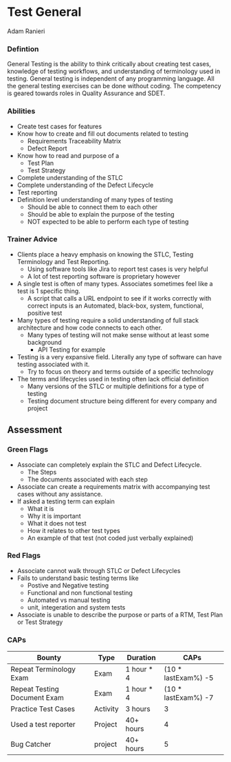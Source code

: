# Test General
Adam Ranieri

### Defintion
General Testing is the ability to think critically about creating test cases, knowledge of testing workflows, and understanding of terminology used in testing. General testing is independent of any programming language. All the general testing exercises can be done without coding. The competency is geared towards roles in Quality Assurance and SDET. 

### Abilities
-	Create test cases for features 
-	Know how to create and fill out documents related to testing
    -	Requirements Traceability Matrix
    -	Defect Report
-	Know how to read and purpose of a 
    -	Test Plan 
    -	Test Strategy
-	Complete understanding of the STLC
-   Complete understanding of the Defect Lifecycle
-	Test reporting
-	Definition level understanding of many types of testing
    -	Should be able to connect them to each other 
    -	Should be able to explain the purpose of the testing
    -	NOT expected to be able to perform each type of testing

### Trainer Advice
-	Clients place a heavy emphasis on knowing the STLC, Testing Terminology and Test Reporting.
    -	Using software tools like Jira to report test cases is very helpful
    -	A lot of test reporting software is proprietary however
-	A single test is often of many types. Associates sometimes feel like a test is 1 specific thing.
    -	A script that calls a URL endpoint to see if it works correctly with correct inputs is an Automated, black-box, system, functional, positive test 
-	Many types of testing require a solid understanding of full stack architecture and how code connects to each other.
    -	Many types of testing will not make sense without at least some background
        -	API Testing for example
-	Testing is a very expansive field. Literally any type of software can have testing associated with it. 
    -	Try to focus on theory and terms outside of a specific technology
-	The terms and lifecycles used in testing often lack official definition
    -	Many versions of the STLC or multiple definitions for a type of testing
    - Testing document structure being different for every company and project

## Assessment

### Green Flags
-	Associate can completely explain the STLC and Defect Lifecycle. 
    -	The Steps
    -	The documents associated with each step
-	Associate can create a requirements matrix with accompanying test cases without any assistance.
-	If asked a testing term can explain
    -	What it is 
    -	Why it is important
    -	What it does not test
    -	How it relates to other test types
    -	An example of that test (not coded just verbally explained)

### Red Flags
- Associate cannot walk through STLC or Defect Lifecycles
- Fails to understand basic testing terms like
  - Postive and Negative testing
  - Functional and non functional testing
  - Automated vs manual testing
  - unit, integeration and system tests
- Associate is unable to describe the purpose or parts of a RTM, Test Plan or Test Strategy

### CAPs


| Bounty | Type | Duration | CAPs|
|--------|------|----------|-----|
| Repeat Terminology Exam | Exam |1 hour * 4 | (10 * lastExam%) -5|
| Repeat Testing Document Exam | Exam |1 hour * 4 | (10 * lastExam%) -7|
| Practice Test Cases | Activity | 3 hours | 3 |       
| Used a test reporter | Project | 40+ hours | 4 |
| Bug Catcher | project | 40+ hours | 5 |


